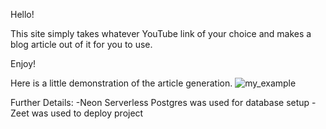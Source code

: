 Hello! 

This site simply takes whatever YouTube link of your choice and makes a blog article out of it for
you to use.

Enjoy!

Here is a little demonstration of the article generation.
![my_example](https://github.com/user-attachments/assets/6f2f5027-8ebb-44e8-8100-d98b8ac9930e)


Further Details: 
    -Neon Serverless Postgres was used for database setup
    -Zeet was used to deploy project

